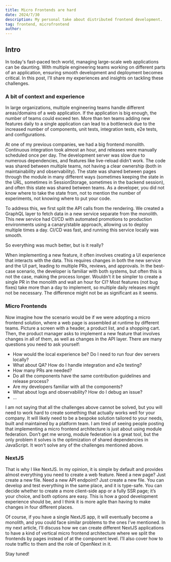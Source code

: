 ```yaml
---
title: Micro Frontends are hard
date: 2024/7/30
description: My personal take about distributed frontend development.
tag: frontend, microfrontend
author:
---
```

## Intro

In today's fast-paced tech world, managing large-scale web applications can be daunting. With multiple engineering teams working on different parts of an application, ensuring smooth development and deployment becomes critical. In this post, I’ll share my experiences and insights on tackling these challenges.

### A bit of context and experience

In large organizations, multiple engineering teams handle different areas/domains of a web application. If the application is big enough, the number of teams could exceed ten. More than ten teams adding new features daily to a single application can lead to a bottleneck due to the increased number of components, unit tests, integration tests, e2e tests, and configurations.

At one of my previous companies, we had a big frontend monolith. Continuous integration took almost an hour, and releases were manually scheduled once per day. The development server was slow due to numerous dependencies, and features like live-reload didn’t work. The code was shared between multiple teams, not having a clear ownership (both in maintainability and observability). The state was shared between pages through the module in many different ways (sometimes keeping the state in the URL, sometimes in SessionStorage, sometimes in the backend session), and often this state was shared between teams. As a developer, you did not know where to take the state from, not to mention the number of experiments, not knowing where to put your code.

To address this, we first split the API calls from the rendering. We created a GraphQL layer to fetch data in a new service separate from the monolith. This new service had CI/CD with automated promotions to production environments using a canary/stable approach, allowing us to deploy multiple times a day. CI/CD was fast, and running this service locally was smooth.

So everything was much better, but is it really?

When implementing a new feature, it often involves creating a UI experience that interacts with the data. This requires changes in both the new service and the UI part, leading to multiple PRs, reviews, and approvals. In the best-case scenario, the developer is familiar with both systems, but often this is not the case, making the process longer. Wouldn't it be simpler to create a single PR in the monolith and wait an hour for CI? Most features (not bug fixes) take more than a day to implement, so multiple daily releases might not be necessary. The difference might not be as significant as it seems.

### Micro Frontends

Now imagine how the scenario would be if we were adopting a micro frontend solution, where a web page is assembled at runtime by different teams. Picture a screen with a header, a product list, and a shopping cart. Then, the product manager asks to implement a new feature that involves changes in all of them, as well as changes in the API layer. There are many questions you need to ask yourself:

- How would the local experience be? Do I need to run four dev servers locally?
- What about QA? How do I handle integration and e2e testing?
- How many PRs are needed?
- Do all the components have the same contribution guidelines and release process?
- Are my developers familiar with all the components?
- What about logs and observability? How do I debug an issue?
- …

I am not saying that all the challenges above cannot be solved, but you will need to work hard to create something that actually works well for your company. It will likely need to be a bespoke solution tailored to your needs, built and maintained by a platform team. I am tired of seeing people posting that implementing a micro frontend architecture is just about using module federation. Don’t get me wrong, module federation is a great tool, but the only problem it solves is the optimization of shared dependencies in JavaScript. It won’t solve any of the challenges mentioned above.

### NextJS

That is why I like NextJS. In my opinion, it is simple by default and provides almost everything you need to create a web feature. Need a new page? Just create a new file. Need a new API endpoint? Just create a new file. You can develop and test everything in the same place, and it is type-safe. You can decide whether to create a more client-side app or a fully SSR page; it’s your choice, and both options are easy. This is how a good development experience should be, and I think it is more agile than having to make changes in four different places.

Of course, if you have a single NextJS app, it will eventually become a monolith, and you could face similar problems to the ones I’ve mentioned. In my next article, I’ll discuss how we can create different NextJS applications to have a kind of vertical micro frontend architecture where we split the frontends by pages instead of at the component level. I’ll also cover how to route traffic to them and the role of OpenNext in it.

Stay tuned!
